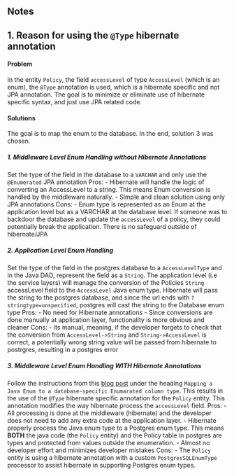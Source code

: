 Notes
------

## 1. Reason for using the `@Type` hibernate annotation

#### Problem
In the entity `Policy`, the field `accessLevel` of type `AccessLevel` (which is an enum), the `@Type` annotation is used, which is a hibernate specific and not JPA annotation. The goal is to minimize or eliminate use of hibernate specific syntax, and just use JPA related code.

#### Solutions
The goal is to map the enum to the database. In the end, solution 3 was chosen.

##### 1. Middleware Level Enum Handling without Hibernate Annotations
Set the type of the field in the database to a `VARCHAR` and only use the `@Enumerated` JPA annotation
Pros:
    - Hibernate will handle the logic of converting an AccessLevel to a string. This means Enum conversion is handled by the middleware naturally.
    - Simple and clean solution using only JPA annotations
Cons:
    - Enum type is represented as an Enum at the application level but as a VARCHAR at the database level. If someone was to backdoor the database and update the `accessLevel` of a policy, they could potentially break the application. There is no safeguard outside of hibernate/JPA

##### 2. Application Level Enum Handling
Set the type of the field in the postgres database to a `AccessLevelType` and in the Java DAO, represent the field as a `String`. The application level (i.e the service layers) will manage the conversion of the Policies `String` accessLevel field to the `AccessLevel` Java enum type. Hibernate will pass the string to the postgres database, and since the url ends with `?stringtype=unspecified`, postgres will cast the string to the Database enum type
Pros:
    - No need for Hibernate annotations
    - Since conversions are done manually at application layer, functionality is more obvious and cleaner
Cons:
    - Its manual, meaning, if the developer forgets to check that the conversion from `AccessLevel->String` and `String->AccessLevel` is correct, a potentially wrong string value will be passed from hibernate to postrgres, resulting in a postgres error


##### 3. Middleware Level Enum Handling WITH Hibernate Annotations
Follow the instructions from this [blog post](https://vladmihalcea.com/the-best-way-to-map-an-enum-type-with-jpa-and-hiberate/) under the heading `Mapping a Java Enum to a database-specific Enumarated column type`. This results in the use of the `@Type` hibernate specific annotation for the `Policy` entity. This annotation modifies the way hibernate process the `accessLevel` field.
Pros:
    - All processing is done at the middleware (hibernate) and the developer does not need to add any extra code at the application layer. 
    - Hibernate properly process the Java enum type to a Postgres enum type. This means **BOTH** the java code (the `Policy` entity) and the Policy table in postgres are types and protected from values outside the enumeration. 
    - Almost no developer effort and minimizes developer mistakes
Cons:
    - The `Policy` entity is using a hibernate annotation with a custom `PostgresSQLEnumType` processor to assist hibernate in supporting Postgres enum types. 


